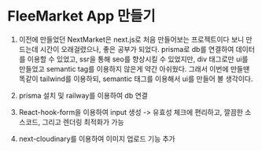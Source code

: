 # FleeMarket App 만들기

1. 이전에 만들었던 NextMarket은 next.js로 처음 만들어보는 프로젝트이다 보니 만드는데 시간이 오래걸렸으나, 좋은 공부가 되었다. prisma로 db를 연결하여 데이터를 이용할 수 있었고, ssr을 통해 seo를 향상시킬 수 있었지만, div 태그로만 ui를 만들었고 semantic tag를 이용하지 않은게 약간 아쉬웠다.
그래서 이번에 만들땐 똑같이 tailwind를 이용하되, semantic 태그를 이용해서 ui를 만들어 볼 생각이다.


2. prisma 설치 및 railway를 이용하여 db 연결


3. React-hook-form을 이용하여 input 생성 -> 유효성 체크에 편리하고, 깔끔한 소스코드, 그리고 렌더링 최적화가 가능

4. next-cloudinary를 이용하여 이미지 업로드 기능 추가